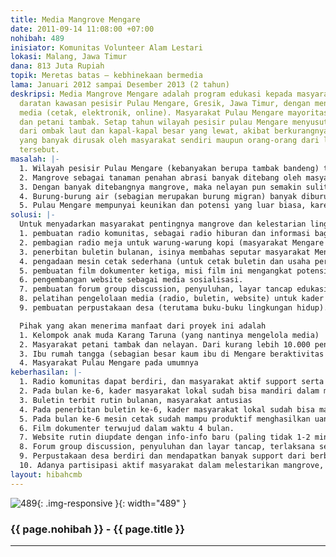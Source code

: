 ```yaml
---
title: Media Mangrove Mengare
date: 2011-09-14 11:08:00 +07:00
nohibah: 489
inisiator: Komunitas Volunteer Alam Lestari
lokasi: Malang, Jawa Timur
dana: 813 Juta Rupiah
topik: Meretas batas – kebhinekaan bermedia
lama: Januari 2012 sampai Desember 2013 (2 tahun)
deskripsi: Media Mangrove Mengare adalah program edukasi kepada masyarakat untuk pelestarian
  daratan kawasan pesisir Pulau Mengare, Gresik, Jawa Timur, dengan menggunakan berbagai
  media (cetak, elektronik, online). Masyarakat Pulau Mengare mayoritas adalah nelayan
  dan petani tambak. Setap tahun wilayah pesisir pulau Mengare menyusut terkena abrasi
  dari ombak laut dan kapal-kapal besar yang lewat, akibat berkurangnya hutan mangrove
  yang banyak dirusak oleh masyarakat sendiri maupun orang-orang dari luar daerah
  tersebut.
masalah: |-
  1. Wilayah pesisir Pulau Mengare (kebanyakan berupa tambak bandeng) tiap tahun menyusut ratusan bahkan ribuan hektar akibat abrasi oleh ombak laut dan kapal-kapal besar yang lewat di selat Madura.
  2. Mangrove sebagai tanaman penahan abrasi banyak ditebang oleh masyarakat lokal dan luar daerah, untuk diambil kayunya sebagai kayu bakar atau bahan bangunan.
  3. Dengan banyak ditebangnya mangrove, maka nelayan pun semakin sulit dalam mencari ikan di pesisir, karena mangrove merupakan tempat pemijahan dan tempat berkembangbiaknya ikan, udang dan kepiting.
  4. Burung-burung air (sebagian merupakan burung migran) banyak diburu oleh masyarakat untuk dikonsumsi.
  5. Pulau Mengare mempunyai keunikan dan potensi yang luar biasa, karena memiliki alam yang indah dengan kekayaan flora fauna (khususnya burung dan satwa air), kehidupan masyarakat yang khas (masyarakat nelayan dan petani tambak), memiliki banyak makanan lokal berbasis ikan yang unik dan lezat, memiliki banyak potensi wisata sejarah (terdapat benteng Belanda, gua Jepang, tugu Portugis, dll), sangat berpotensi untuk dikembangkan sebagai kawasan ekowisata, namun belum ada pihak yang mensupport, sehingga potensi ini belum tersosialisasikan dengan baik kepada dunia luar, dan belum tertata.
solusi: |-
  Untuk menyadarkan masyarakat pentingnya mangrove dan kelestarian lingkungan hidup diperlukan edukasi terus-menerus melalui berbagai media, untuk itu diusulkan beberapa program:
  1. pembuatan radio komunitas, sebagai radio hiburan dan informasi bagi masyarakat, dengan selalu diselipkan edukasi dan kampanye pelestarian mangrove serta lingkungan hidup.
  2. pembagian radio meja untuk warung-warung kopi (masyarakat Mengare sangat hobi nongkrong di warung kopi), serta pembagian radio saku kepada masyarakat. Radio-radio ini disetting tune in pada frekuensi radio komunitas.
  3. penerbitan buletin bulanan, isinya membahas seputar masyarakat Mengare (potensi, info, kehidupan masyarakat, dll, dengan selalu diselipkan misi pelestarian mangrove dan lingkungan hidup)
  4. pengadaan mesin cetak sederhana (untuk cetak buletin dan usaha percetakan sederhana yang nantinya dikelola masyarakat)
  5. pembuatan film dokumenter ketiga, misi film ini mengangkat potensi dan permasalahan Pulau Mengare. Film sebagai media penyuluhan masyarakat (berupa kegiatan layar tancap), dan media sosialisasi pada dunia luar (diupload di Youtube, dibagikan ke lembaga-lembaga yang potensial mensupport program, dll).
  6. pengembangan website sebagai media sosialisasi.
  7. pembuatan forum group discussion, penyuluhan, layar tancap edukasi, secara berkala.
  8. pelatihan pengelolaan media (radio, buletin, website) untuk kader masyarakat lokal
  9. pembuatan perpustakaan desa (terutama buku-buku lingkungan hidup).

  Pihak yang akan menerima manfaat dari proyek ini adalah
  1. Kelompok anak muda Karang Taruna (yang nantinya mengelola media)
  2. Masyarakat petani tambak dan nelayan. Dari kurang lebih 10.000 penduduk pulau Mengare, sekitar 80% penduduk pria dewasanya beraktivitas di dunia nelayan dan tambak
  3. Ibu rumah tangga (sebagian besar kaum ibu di Mengare beraktivitas di rumah, sasaran yang tepat sebagai pendengar setia Radio Komunitas)
  4. Masyarakat Pulau Mengare pada umumnya
keberhasilan: |-
  1. Radio komunitas dapat berdiri, dan masyarakat aktif support serta beratensi di acara-acara radio (berkirim salam via sms, berbagi informasi, terlibat berpendapat dalam diskusi interaktif, dll)
  2. Pada bulan ke-6, kader masyarakat lokal sudah bisa mandiri dalam memanajerial dan melakukan siaran radio komunitas
  3. Buletin terbit rutin bulanan, masyarakat antusias
  4. Pada penerbitan buletin ke-6, kader masyarakat lokal sudah bisa mandiri dalam memproses buletin (wawancara, membuat tulisan, melay-out, mencetak, mendistribusikan, dll.)
  5. Pada bulan ke-6 mesin cetak sudah mampu produktif menghasilkan uang tambahan penunjang operasional program, dari hasil melayani secara profit kebutuhan cetak masyarakat Mengare
  6. Film dokumenter terwujud dalam waktu 4 bulan.
  7. Website rutin diupdate dengan info-info baru (paling tidak 1-2 minggu sekali), dan mendapatkan banyak pengunjung
  8. Forum group discussion, penyuluhan dan layar tancap, terlaksana secara berkala sebulan 2 kali dan diikuti secara antusias oleh masyarakat.
  9. Perpustakaan desa berdiri dan mendapatkan banyak support dari berbagai pihak untuk pengadaan bukunya, dan diminati oleh masyarakat
  10. Adanya partisipasi aktif masyarakat dalam melestarikan mangrove, bisa berupa support dana, tenaga, penyediaan lahan untuk penanaman ataupun pembibitan mangrove, dll
layout: hibahcmb
---
```


![489](/static/img/hibahcmb/489.png){: .img-responsive }{: width="489" }

### {{ page.nohibah }} - {{ page.title }}

---
